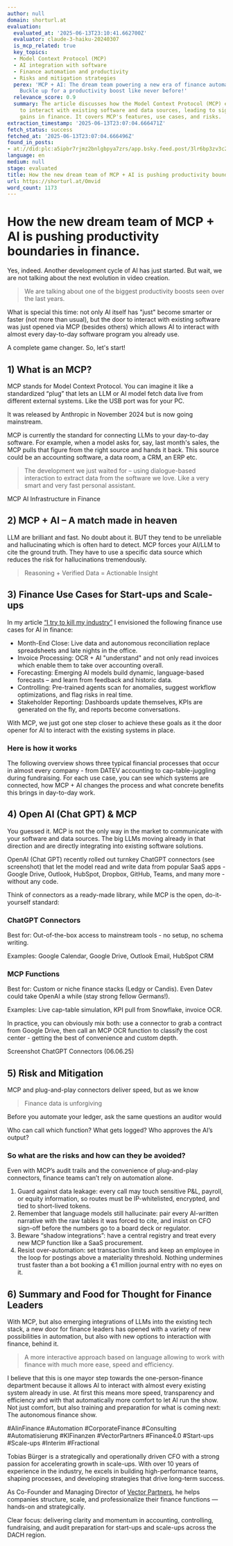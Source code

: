```yaml
---
author: null
domain: shorturl.at
evaluation:
  evaluated_at: '2025-06-13T23:10:41.662700Z'
  evaluator: claude-3-haiku-20240307
  is_mcp_related: true
  key_topics:
  - Model Context Protocol (MCP)
  - AI integration with software
  - Finance automation and productivity
  - Risks and mitigation strategies
  perex: 'MCP + AI: The dream team powering a new era of finance automation and efficiency.
    Buckle up for a productivity boost like never before!'
  relevance_score: 0.9
  summary: The article discusses how the Model Context Protocol (MCP) enables AI models
    to interact with existing software and data sources, leading to significant productivity
    gains in finance. It covers MCP's features, use cases, and risks.
extraction_timestamp: '2025-06-13T23:07:04.666471Z'
fetch_status: success
fetched_at: '2025-06-13T23:07:04.666496Z'
found_in_posts:
- at://did:plc:a5ipbr7rjmz2bnlgbpya7zrs/app.bsky.feed.post/3lr6bp3zv3c25
language: en
medium: null
stage: evaluated
title: How the new dream team of MCP + AI is pushing productivity boundaries in finance.
url: https://shorturl.at/Omvid
word_count: 1173
---
```


# How the new dream team of MCP + AI is pushing productivity boundaries in finance.

Yes, indeed. Another development cycle of AI has just started. But wait, we are not talking about the next evolution in video creation.

> We are talking about one of the biggest productivity boosts seen over the last years.

What is special this time: not only AI itself has "just" become smarter or faster \(not more than usual\), but the door to interact with existing software was just opened via MCP \(besides others\) which allows AI to interact with almost every day-to-day software program you already use.

A complete game changer. So, let's start\!

##  1\) What is an MCP?

MCP stands for Model Context Protocol. You can imagine it like a standardized “plug” that lets an LLM or AI model fetch data live from different external systems. Like the USB port was for your PC.

It was released by Anthropic in November 2024 but is now going mainstream.

MCP is currently the standard for connecting LLMs to your day-to-day software. For example, when a model asks for, say, last month's sales, the MCP pulls that figure from the right source and hands it back. This source could be an accounting software, a data room, a CRM, an ERP etc.

> The development we just waited for – using dialogue-based interaction to extract data from the software we love. Like a very smart and very fast personal assistant.

MCP AI Infrastructure in Finance

##  2\) MCP + AI – A match made in heaven

LLM are brilliant and fast. No doubt about it. BUT they tend to be unreliable and hallucinating which is often hard to detect. MCP forces your AI/LLM to cite the ground truth. They have to use a specific data source which reduces the risk for hallucinations tremendously.

> Reasoning + Verified Data = Actionable Insight

##  3\) Finance Use Cases for Start-ups and Scale-ups

In my article [“I try to kill my industry”](https://www.linkedin.com/posts/tobias-b%C3%BCrger-97581338_financetransformation-aiinfinance-vectorpartners-activity-7320380992525910017-W-iQ?utm_source=share&utm_medium=member_desktop&rcm=ACoAAAfziqkBvxRo261al6f3QXfvAJOWfHvXg-Q&trk=article-ssr-frontend-pulse_little-text-block) I envisioned the following finance use cases for AI in finance:

  * Month-End Close: Live data and autonomous reconciliation replace spreadsheets and late nights in the office.
  * Invoice Processing: OCR + AI "understand" and not only read invoices which enable them to take over accounting overall.
  * Forecasting: Emerging AI models build dynamic, language-based forecasts – and learn from feedback and historic data.
  * Controlling: Pre-trained agents scan for anomalies, suggest workflow optimizations, and flag risks in real time.
  * Stakeholder Reporting: Dashboards update themselves, KPIs are generated on the fly, and reports become conversations.

With MCP, we just got one step closer to achieve these goals as it the door opener for AI to interact with the existing systems in place.

### Here is how it works

The following overview shows three typical financial processes that occur in almost every company - from DATEV accounting to cap-table-juggling during fundraising. For each use case, you can see which systems are connected, how MCP + AI changes the process and what concrete benefits this brings in day-to-day work.

##  4\) Open AI \(Chat GPT\) & MCP

You guessed it. MCP is not the only way in the market to communicate with your software and data sources. The big LLMs moving already in that direction and are directly integrating into existing software solutions.

OpenAI \(Chat GPT\) recently rolled out turnkey ChatGPT connectors \(see screenshot\) that let the model read and write data from popular SaaS apps - Google Drive, Outlook, HubSpot, Dropbox, GitHub, Teams, and many more - without any code.

Think of connectors as a ready-made library, while MCP is the open, do-it-yourself standard:

### ChatGPT Connectors

Best for: Out-of-the-box access to mainstream tools - no setup, no schema writing.

Examples: Google Calendar, Google Drive, Outlook Email, HubSpot CRM

### MCP Functions

Best for: Custom or niche finance stacks \(Ledgy or Candis\). Even Datev could take OpenAI a while \(stay strong fellow Germans\!\).

Examples: Live cap-table simulation, KPI pull from Snowflake, invoice OCR.

In practice, you can obviously mix both: use a connector to grab a contract from Google Drive, then call an MCP OCR function to classify the cost center - getting the best of convenience and custom depth.

Screenshot ChatGPT Connectors \(06.06.25\)

##  5\) Risk and Mitigation

MCP and plug-and-play connectors deliver speed, but as we know

> Finance data is unforgiving

Before you automate your ledger, ask the same questions an auditor would

Who can call which function? What gets logged? Who approves the AI’s output?

### So what are the risks and how can they be avoided?

Even with MCP’s audit trails and the convenience of plug-and-play connectors, finance teams can’t rely on automation alone.

  1. Guard against data leakage: every call may touch sensitive P&L, payroll, or equity information, so routes must be IP-whitelisted, encrypted, and tied to short-lived tokens.
  2. Remember that language models still hallucinate: pair every AI-written narrative with the raw tables it was forced to cite, and insist on CFO sign-off before the numbers go to a board deck or regulator.
  3. Beware “shadow integrations”: have a central registry and treat every new MCP function like a SaaS procurement.
  4. Resist over-automation: set transaction limits and keep an employee in the loop for postings above a materiality threshold. Nothing undermines trust faster than a bot booking a €1 million journal entry with no eyes on it.

##  6\) Summary and Food for Thought for Finance Leaders

With MCP, but also emerging integrations of LLMs into the existing tech stack, a new door for finance leaders has opened with a variety of new possibilities in automation, but also with new options to interaction with finance, behind it.

> A more interactive approach based on language allowing to work with finance with much more ease, speed and efficiency.

I believe that this is one mayor step towards the one-person-finance department because it allows AI to interact with almost every existing system already in use. At first this means more speed, transparency and efficiency and with that automatically more comfort to let AI run the show. Not just comfort, but also training and preparation for what is coming next: The autonomous finance show.

\#AIinFinance \#Automation \#CorporateFinance \#Consulting \#Automatisierung \#KIFinanzen \#VectorPartners \#Finance4.0 \#Start-ups \#Scale-ups \#Interim \#Fractional

Tobias Bürger is a strategically and operationally driven CFO with a strong passion for accelerating growth in scale-ups. With over 10 years of experience in the industry, he excels in building high-performance teams, shaping processes, and developing strategies that drive long-term success.

As Co-Founder and Managing Director of [Vector Partners](https://www.linkedin.com/company/vector-partner/?trk=article-ssr-frontend-pulse_little-text-block), he helps companies structure, scale, and professionalize their finance functions — hands-on and strategically.

Clear focus: delivering clarity and momentum in accounting, controlling, fundraising, and audit preparation for start-ups and scale-ups across the DACH region.
